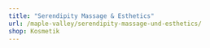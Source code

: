 ```yaml
---
title: "Serendipity Massage & Esthetics"
url: /maple-valley/serendipity-massage-und-esthetics/
shop: Kosmetik
---
```

